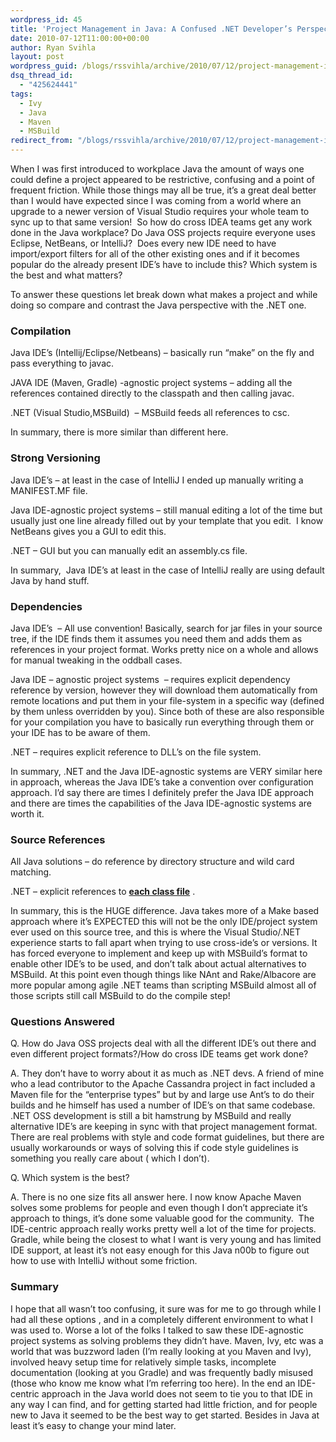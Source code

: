 ```yaml
---
wordpress_id: 45
title: 'Project Management in Java: A Confused .NET Developer’s Perspective'
date: 2010-07-12T11:00:00+00:00
author: Ryan Svihla
layout: post
wordpress_guid: /blogs/rssvihla/archive/2010/07/12/project-management-in-java-a-confused-net-developer-s-perspective.aspx
dsq_thread_id:
  - "425624441"
tags:
  - Ivy
  - Java
  - Maven
  - MSBuild
redirect_from: "/blogs/rssvihla/archive/2010/07/12/project-management-in-java-a-confused-net-developer-s-perspective.aspx/"
---
```

When I was first introduced to workplace Java the amount of ways one could define a project appeared to be restrictive, confusing and a point of frequent friction. While those things may all be true, it’s a great deal better than I would have expected since I was coming from a world where an upgrade to a newer version of Visual Studio requires your whole team to sync up to that same version!&#160; So how do cross IDEA teams get any work done in the Java workplace? Do Java OSS projects require everyone uses Eclipse, NetBeans, or IntelliJ?&#160; Does every new IDE need to have import/export filters for all of the other existing ones and if it becomes popular do the already present IDE’s have to include this? Which system is the best and what matters?

To answer these questions let break down what makes a project and while doing so compare and contrast the Java perspective with the .NET one.

### Compilation

Java IDE’s (Intellij/Eclipse/Netbeans) – basically run “make” on the fly and pass everything to javac.

JAVA IDE (Maven, Gradle) -agnostic project systems – adding all the references contained directly to the classpath and then calling javac.

.NET (Visual Studio,MSBuild)&#160; – MSBuild feeds all references to csc.

In summary, there is more similar than different here.

### Strong Versioning

Java IDE’s – at least in the case of IntelliJ I ended up manually writing a MANIFEST.MF file.

Java IDE-agnostic project systems – still manual editing a lot of the time but usually just one line already filled out by your template that you edit.&#160; I know NetBeans gives you a GUI to edit this. 

.NET – GUI but you can manually edit an assembly.cs file. 

In summary,&#160; Java IDE’s at least in the case of IntelliJ really are using default Java by hand stuff.

### Dependencies

Java IDE’s&#160; – All use convention! Basically, search for jar files in your source tree, if the IDE finds them it assumes you need them and adds them as references in your project format. Works pretty nice on a whole and allows for manual tweaking in the oddball cases.

Java IDE &#8211; agnostic project systems&#160; – requires explicit dependency reference by version, however they will download them automatically from remote locations and put them in your file-system in a specific way (defined by them unless overridden by you). Since both of these are also responsible for your compilation you have to basically run everything through them or your IDE has to be aware of them.

.NET – requires explicit reference to DLL’s on the file system.

In summary, .NET and the Java IDE-agnostic systems are VERY similar here in approach, whereas the Java IDE’s take a convention over configuration approach. I’d say there are times I definitely prefer the Java IDE approach and there are times the capabilities of the Java IDE-agnostic systems are worth it.

### 

### Source References

All Java solutions – do reference by directory structure and wild card matching.

.NET – explicit references to **<u>each class file</u>** .

In summary, this is the HUGE difference. Java takes more of a Make based approach where it’s EXPECTED this will not be the only IDE/project system ever used on this source tree, and this is where the Visual Studio/.NET experience starts to fall apart when trying to use cross-ide’s or versions. It has forced everyone to implement and keep up with MSBuild’s format to enable other IDE’s to be used, and don’t talk about actual alternatives to MSBuild. At this point even though things like NAnt and Rake/Albacore are more popular among agile .NET teams than scripting MSBuild almost all of those scripts still call MSBuild to do the compile step! 

### Questions Answered

Q. How do Java OSS projects deal with all the different IDE’s out there and even different project formats?/How do cross IDE teams get work done?

A. They don’t have to worry about it as much as .NET devs. A friend of mine who a lead contributor to the Apache Cassandra project in fact included a Maven file for the “enterprise types” but by and large use Ant’s to do their builds and he himself has used a number of IDE’s on that same codebase. .NET OSS development is still a bit hamstrung by MSBuild and really alternative IDE’s are keeping in sync with that project management format. There are real problems with style and code format guidelines, but there are usually workarounds or ways of solving this if code style guidelines is something you really care about ( which I don’t).

Q. Which system is the best?

A. There is no one size fits all answer here. I now know Apache Maven solves some problems for people and even though I don’t appreciate it’s approach to things, it’s done some valuable good for the community.&#160; The IDE-centric approach really works pretty well a lot of the time for projects. Gradle, while being the closest to what I want is very young and has limited IDE support, at least it’s not easy enough for this Java n00b to figure out how to use with IntelliJ without some friction.

### Summary

I hope that all wasn’t too confusing, it sure was for me to go through while I had all these options , and in a completely different environment to what I was used to. Worse a lot of the folks I talked to saw these IDE-agnostic project systems as solving problems they didn’t have. Maven, Ivy, etc was a world that was buzzword laden (I’m really looking at you Maven and Ivy), involved heavy setup time for relatively simple tasks, incomplete documentation (looking at you Gradle) and was frequently badly misused (those who know me know what I’m referring too here). In the end an IDE-centric approach in the Java world does not seem to tie you to that IDE in any way I can find, and for getting started had little friction, and for people new to Java it seemed to be the best way to get started. Besides in Java at least it’s easy to change your mind later.
